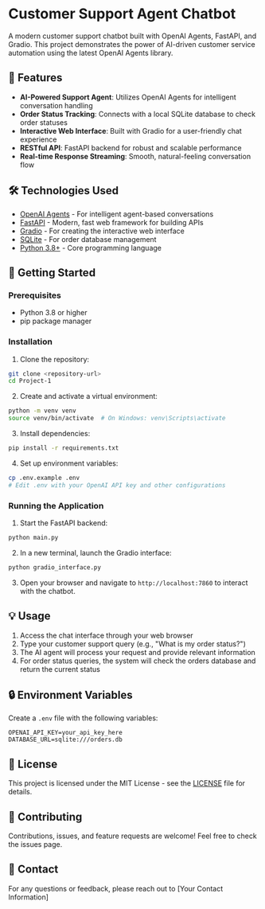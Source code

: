 # Customer Support Agent Chatbot

A modern customer support chatbot built with OpenAI Agents, FastAPI, and Gradio. This project demonstrates the power of AI-driven customer service automation using the latest OpenAI Agents library.

## 🌟 Features

- **AI-Powered Support Agent**: Utilizes OpenAI Agents for intelligent conversation handling
- **Order Status Tracking**: Connects with a local SQLite database to check order statuses
- **Interactive Web Interface**: Built with Gradio for a user-friendly chat experience
- **RESTful API**: FastAPI backend for robust and scalable performance
- **Real-time Response Streaming**: Smooth, natural-feeling conversation flow

## 🛠️ Technologies Used

- [OpenAI Agents](https://github.com/openai/openai-agents) - For intelligent agent-based conversations
- [FastAPI](https://fastapi.tiangolo.com/) - Modern, fast web framework for building APIs
- [Gradio](https://gradio.app/) - For creating the interactive web interface
- [SQLite](https://www.sqlite.org/) - For order database management
- [Python 3.8+](https://www.python.org/) - Core programming language

## 🚀 Getting Started

### Prerequisites

- Python 3.8 or higher
- pip package manager

### Installation

1. Clone the repository:
```bash
git clone <repository-url>
cd Project-1
```

2. Create and activate a virtual environment:
```bash
python -m venv venv
source venv/bin/activate  # On Windows: venv\Scripts\activate
```

3. Install dependencies:
```bash
pip install -r requirements.txt
```

4. Set up environment variables:
```bash
cp .env.example .env
# Edit .env with your OpenAI API key and other configurations
```

### Running the Application

1. Start the FastAPI backend:
```bash
python main.py
```

2. In a new terminal, launch the Gradio interface:
```bash
python gradio_interface.py
```

3. Open your browser and navigate to `http://localhost:7860` to interact with the chatbot.

## 💡 Usage

1. Access the chat interface through your web browser
2. Type your customer support query (e.g., "What is my order status?")
3. The AI agent will process your request and provide relevant information
4. For order status queries, the system will check the orders database and return the current status

## 🔒 Environment Variables

Create a `.env` file with the following variables:
```
OPENAI_API_KEY=your_api_key_here
DATABASE_URL=sqlite:///orders.db
```

## 📝 License

This project is licensed under the MIT License - see the [LICENSE](LICENSE) file for details.

## 🤝 Contributing

Contributions, issues, and feature requests are welcome! Feel free to check the issues page.

## 📧 Contact

For any questions or feedback, please reach out to [Your Contact Information]
